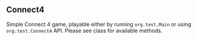 Connect4
--------

Simple Connect 4 game, playable either by running `org.test.Main` or using `org.test.Connect4` API. Please see class for available methods.
